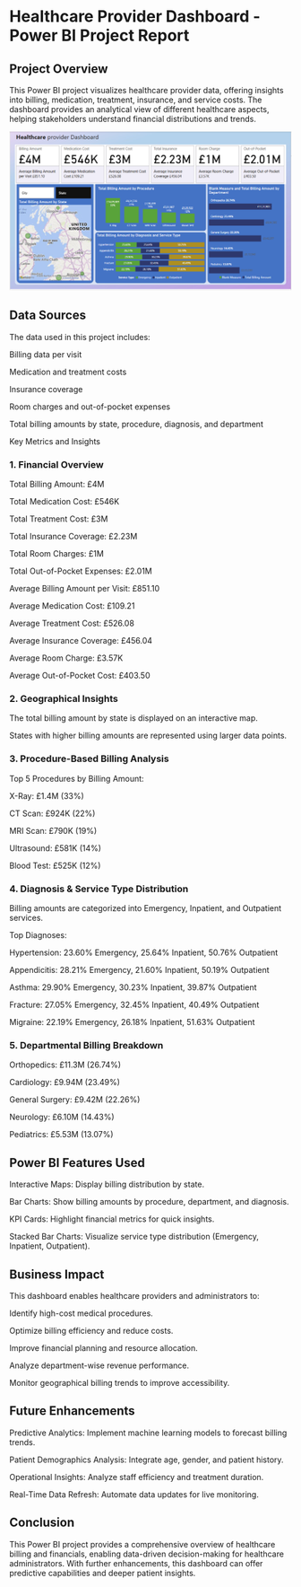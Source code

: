 # Healthcare Provider Dashboard - Power BI Project Report

## Project Overview

This Power BI project visualizes healthcare provider data, offering insights into billing, medication, treatment, insurance, and service costs. The dashboard provides an analytical view of different healthcare aspects, helping stakeholders understand financial distributions and trends.

![Dashboard Preview](https://github.com/maneeshmm/Power-BI-Dashboard-for-Healthcare-Analytics/blob/main/Dashboard%20Screenshot.png)

## Data Sources

The data used in this project includes:

Billing data per visit

Medication and treatment costs

Insurance coverage

Room charges and out-of-pocket expenses

Total billing amounts by state, procedure, diagnosis, and department

Key Metrics and Insights

### 1. Financial Overview

Total Billing Amount: £4M

Total Medication Cost: £546K

Total Treatment Cost: £3M

Total Insurance Coverage: £2.23M

Total Room Charges: £1M

Total Out-of-Pocket Expenses: £2.01M

Average Billing Amount per Visit: £851.10

Average Medication Cost: £109.21

Average Treatment Cost: £526.08

Average Insurance Coverage: £456.04

Average Room Charge: £3.57K

Average Out-of-Pocket Cost: £403.50

### 2. Geographical Insights

The total billing amount by state is displayed on an interactive map.

States with higher billing amounts are represented using larger data points.

### 3. Procedure-Based Billing Analysis

Top 5 Procedures by Billing Amount:

X-Ray: £1.4M (33%)

CT Scan: £924K (22%)

MRI Scan: £790K (19%)

Ultrasound: £581K (14%)

Blood Test: £525K (12%)

### 4. Diagnosis & Service Type Distribution

Billing amounts are categorized into Emergency, Inpatient, and Outpatient services.

Top Diagnoses:

Hypertension: 23.60% Emergency, 25.64% Inpatient, 50.76% Outpatient

Appendicitis: 28.21% Emergency, 21.60% Inpatient, 50.19% Outpatient

Asthma: 29.90% Emergency, 30.23% Inpatient, 39.87% Outpatient

Fracture: 27.05% Emergency, 32.45% Inpatient, 40.49% Outpatient

Migraine: 22.19% Emergency, 26.18% Inpatient, 51.63% Outpatient

### 5. Departmental Billing Breakdown

Orthopedics: £11.3M (26.74%)

Cardiology: £9.94M (23.49%)

General Surgery: £9.42M (22.26%)

Neurology: £6.10M (14.43%)

Pediatrics: £5.53M (13.07%)

## Power BI Features Used

Interactive Maps: Display billing distribution by state.

Bar Charts: Show billing amounts by procedure, department, and diagnosis.

KPI Cards: Highlight financial metrics for quick insights.

Stacked Bar Charts: Visualize service type distribution (Emergency, Inpatient, Outpatient).

## Business Impact

This dashboard enables healthcare providers and administrators to:

Identify high-cost medical procedures.

Optimize billing efficiency and reduce costs.

Improve financial planning and resource allocation.

Analyze department-wise revenue performance.

Monitor geographical billing trends to improve accessibility.

## Future Enhancements

Predictive Analytics: Implement machine learning models to forecast billing trends.

Patient Demographics Analysis: Integrate age, gender, and patient history.

Operational Insights: Analyze staff efficiency and treatment duration.

Real-Time Data Refresh: Automate data updates for live monitoring.

## Conclusion

This Power BI project provides a comprehensive overview of healthcare billing and financials, enabling data-driven decision-making for healthcare administrators. With further enhancements, this dashboard can offer predictive capabilities and deeper patient insights.

